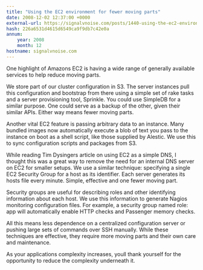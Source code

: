 ```yaml
---
title: "Using the EC2 environment for fewer moving parts"
date: 2008-12-02 12:37:00 +0000
external-url: https://signalvnoise.com/posts/1440-using-the-ec2-environment-for-fewer-moving-parts
hash: 226a6531d4615d6549ca9f9db7c42e0a
annum:
    year: 2008
    month: 12
hostname: signalvnoise.com
---
```


One highlight of Amazons EC2 is having a wide range of generally available services to help reduce moving parts.



We store part of our cluster configuration in S3. The server instances pull this configuration and bootstrap from there using a simple set of rake tasks and a server provisioning tool, Sprinkle. You could use SimpleDB for a similar purpose. One could serve as a backup of the other, given their similar APIs. Either way means fewer moving parts.



Another vital EC2 feature is passing arbitrary data to an instance. Many bundled images now automatically execute a blob of text you pass to the instance on boot as a shell script, like those supplied by Alestic. We use this to sync configuration scripts and packages from S3.



While reading Tim Dysingers article on using EC2 as a simple DNS, I thought this was a great way to remove the need for an internal DNS server on EC2 for smaller setups. We use a similar technique: specifying a single EC2 Security Group for a host as its identifier. Each server generates its hosts file every minute. Simple, effective and one fewer moving part.



Security groups are useful for describing roles and other identifying information about each host. We use this information to generate Nagios monitoring configuration files. For example, a security group named role: app will automatically enable HTTP checks and Passenger memory checks.



All this means less dependence on a centralized configuration server or pushing large sets of commands over SSH manually. While these techniques are effective, they require more moving parts and their own care and maintenance.



As your applications complexity increases, youll thank yourself for the opportunity to reduce the complexity underneath it.
